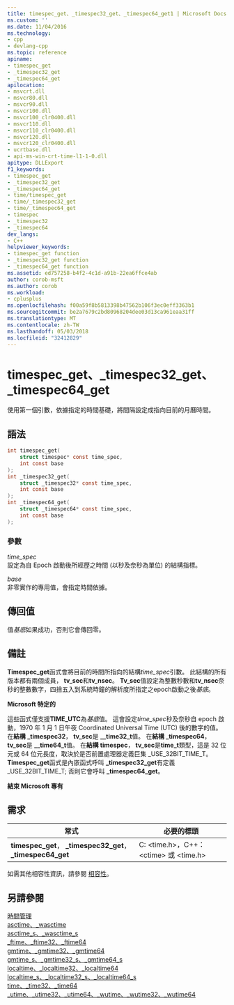 ```yaml
---
title: timespec_get、_timespec32_get、_timespec64_get1 | Microsoft Docs
ms.custom: ''
ms.date: 11/04/2016
ms.technology:
- cpp
- devlang-cpp
ms.topic: reference
apiname:
- timespec_get
- _timespec32_get
- _timespec64_get
apilocation:
- msvcrt.dll
- msvcr80.dll
- msvcr90.dll
- msvcr100.dll
- msvcr100_clr0400.dll
- msvcr110.dll
- msvcr110_clr0400.dll
- msvcr120.dll
- msvcr120_clr0400.dll
- ucrtbase.dll
- api-ms-win-crt-time-l1-1-0.dll
apitype: DLLExport
f1_keywords:
- timespec_get
- _timespec32_get
- _timespec64_get
- time/timespec_get
- time/_timespec32_get
- time/_timespec64_get
- timespec
- _timespec32
- _timespec64
dev_langs:
- C++
helpviewer_keywords:
- timespec_get function
- _timespec32_get function
- _timespec64_get function
ms.assetid: ed757258-b4f2-4c1d-a91b-22ea6ffce4ab
author: corob-msft
ms.author: corob
ms.workload:
- cplusplus
ms.openlocfilehash: f00a59f8b5813398b47562b106f3ec0eff3363b1
ms.sourcegitcommit: be2a7679c2bd80968204dee03d13ca961eaa31ff
ms.translationtype: MT
ms.contentlocale: zh-TW
ms.lasthandoff: 05/03/2018
ms.locfileid: "32412829"
---
```

# <a name="timespecget-timespec32get-timespec64get"></a>timespec_get、_timespec32_get、_timespec64_get

使用第一個引數，依據指定的時間基礎，將間隔設定成指向目前的月曆時間。

## <a name="syntax"></a>語法

```C
int timespec_get(
    struct timespec* const time_spec,
    int const base
);
int _timespec32_get(
    struct _timespec32* const time_spec,
    int const base
);
int _timespec64_get(
    struct _timespec64* const time_spec,
    int const base
);

```

### <a name="parameters"></a>參數

*time_spec*<br/>
設定為自 Epoch 啟動後所經歷之時間 (以秒及奈秒為單位) 的結構指標。

*base*<br/>
非零實作的專用值，會指定時間依據。

## <a name="return-value"></a>傳回值

值*基底*如果成功，否則它會傳回零。

## <a name="remarks"></a>備註

**Timespec_get**函式會將目前的時間所指向的結構*time_spec*引數。 此結構的所有版本都有兩個成員， **tv_sec**和**tv_nsec**。 **Tv_sec**值設定為整數秒數和**tv_nsec**奈秒的整數數字，四捨五入到系統時鐘的解析度所指定之epoch啟動之後*基底*。

**Microsoft 特定的**

這些函式僅支援**TIME_UTC**為*基底*值。 這會設定*time_spec*秒及奈秒自 epoch 啟動，1970 年 1 月 1 日午夜 Coordinated Universal Time (UTC) 後的數字的值。 在**結構** **_timespec32**， **tv_sec**是 **__time32_t**值。 在**結構** **_timespec64**， **tv_sec**是 **__time64_t**值。 在**結構** **timespec**， **tv_sec**是**time_t**類型，這是 32 位元或 64 位元長度，取決於是否前置處理器定義巨集 _USE_32BIT_TIME_T。 **Timespec_get**函式是內嵌函式呼叫 **_timespec32_get**有定義 _USE_32BIT_TIME_T; 否則它會呼叫 **_timespec64_get**。

**結束 Microsoft 專有**

## <a name="requirements"></a>需求

|常式|必要的標頭|
|-------------|---------------------|
|**timespec_get**， **_timespec32_get**， **_timespec64_get**|C: \<time.h>，C++： \<ctime> 或 \<time.h>|

如需其他相容性資訊，請參閱 [相容性](../../c-runtime-library/compatibility.md)。

## <a name="see-also"></a>另請參閱

[時間管理](../../c-runtime-library/time-management.md)<br/>
[asctime、_wasctime](asctime-wasctime.md)<br/>
[asctime_s、_wasctime_s](asctime-s-wasctime-s.md)<br/>
[_ftime、_ftime32、_ftime64](ftime-ftime32-ftime64.md)<br/>
[gmtime、_gmtime32、_gmtime64](gmtime-gmtime32-gmtime64.md)<br/>
[gmtime_s、_gmtime32_s、_gmtime64_s](gmtime-s-gmtime32-s-gmtime64-s.md)<br/>
[localtime、_localtime32、_localtime64](localtime-localtime32-localtime64.md)<br/>
[localtime_s、_localtime32_s、_localtime64_s](localtime-s-localtime32-s-localtime64-s.md)<br/>
[time、_time32、_time64](time-time32-time64.md)<br/>
[_utime、_utime32、_utime64、_wutime、_wutime32、_wutime64](utime-utime32-utime64-wutime-wutime32-wutime64.md)<br/>
